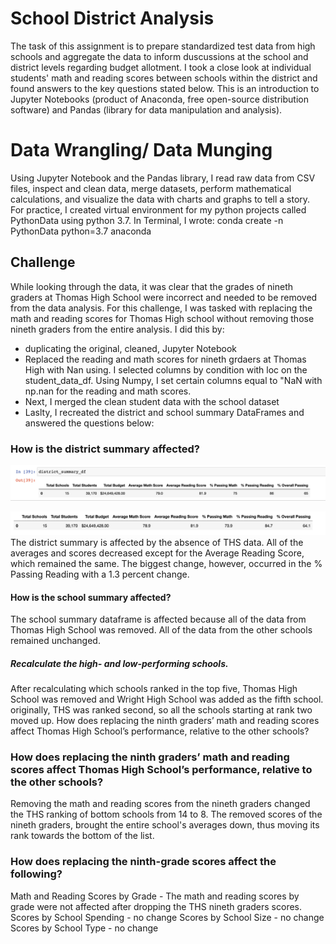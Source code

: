 # School District Analysis
The task of this assignment is to prepare standardized test data from high schools and aggregate the data to inform duscussions at the school and district levels regarding budget allotment. I took a close look at individual students' math and reading scores between schools within the district and found answers to the key questions stated below. This is an introduction to Jupyter Notebooks (product of Anaconda, free open-source distribution software) and Pandas (library for data manipulation and analysis).

# Data Wrangling/ Data Munging
Using Jupyter Notebook and the Pandas library, I read raw data from CSV files, inspect and clean data, merge datasets, perform mathematical calculations, and visualize the data with charts and graphs to tell a story.
For practice, I created virtual environment for my python projects called PythonData using python 3.7. In Terminal, I wrote: conda create -n PythonData python=3.7 anaconda

## Challenge
While looking through the data, it was clear that the grades of nineth graders at Thomas High School were incorrect and needed to be removed from the data analysis. For this challenge, I was tasked with replacing the math and reading scores for Thomas High school without removing those nineth graders from the entire analysis. I did this by:
* duplicating the original, cleaned, Jupyter Notebook
* Replaced the reading and math scores for nineth grdaers at Thomas High with Nan using. I selected columns by condition with loc on the student_data_df. Using Numpy, I set certain columns equal to "NaN with np.nan for the reading and math scores.
* Next, I merged the clean student data with the school dataset
* Laslty, I recreated the district and school summary DataFrames and answered the questions below:

### How is the district summary affected?
![screenshot](https://github.com/Abigail-Woolf/School_District_Analysis/blob/master/Pre_edit_Summ_Stats.png)

![screenshot](https://github.com/Abigail-Woolf/School_District_Analysis/blob/master/Post_edit_Summ_Stats.png)
  The district summary is affected by the absence of THS data. All of the averages and scores decreased except for the Average Reading Score, which remained the same. The biggest change, however, occurred in the % Passing Reading with a 1.3 percent change.
#### How is the school summary affected?
  The school summary dataframe is affected because all of the data from Thomas High School was removed. All of the data from the other schools remained unchanged.

##### Recalculate the high- and low-performing schools.
  After recalculating which schools ranked in the top five, Thomas High School was removed and Wright High School was added as the fifth school. originally, THS was ranked second, so all the schools starting at rank two moved up. 
How does replacing the ninth graders’ math and reading scores affect Thomas High School’s performance, relative to the other schools? 

### How does replacing the ninth graders’ math and reading scores affect Thomas High School’s performance, relative to the other schools?
Removing the math and reading scores from the nineth graders changed the THS ranking of bottom schools from 14 to 8. The removed scores of the nineth graders, brought the entire school's averages down, thus moving its rank towards the bottom of the list. 

### How does replacing the ninth-grade scores affect the following?
Math and Reading Scores by Grade - The math and reading scores by grade were not affected after dropping the THS nineth graders scores.
Scores by School Spending - no change
Scores by School Size - no change 
Scores by School Type - no change

